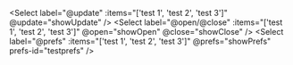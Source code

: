 <Select
  label="@update"
  :items="['test 1', 'test 2', 'test 3']"
  @update="showUpdate"
/>
<Select
  label="@open/@close"
  :items="['test 1', 'test 2', 'test 3']"
  @open="showOpen"
  @close="showClose"
/>
<Select
  label="@prefs"
  :items="['test 1', 'test 2', 'test 3']"
  @prefs="showPrefs"
  prefs-id="testprefs"
/>